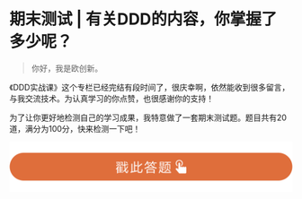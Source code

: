 # 期末测试 | 有关DDD的内容，你掌握了多少呢？
    
> 你好，我是欧创新。

《DDD实战课》这个专栏已经完结有段时间了，很庆幸啊，依然能收到很多留言，与我交流技术。为认真学习的你点赞，也很感谢你的支持！

为了让你更好地检测自己的学习成果，我特意做了一套期末测试题。题目共有20道，满分为100分，快来检测一下吧！

[![](../assets/images/28d1be62669b4f3cc01c36466bf811a4.png)](http://time.geekbang.org/quiz/intro?act_id=137&exam_id=295)
    